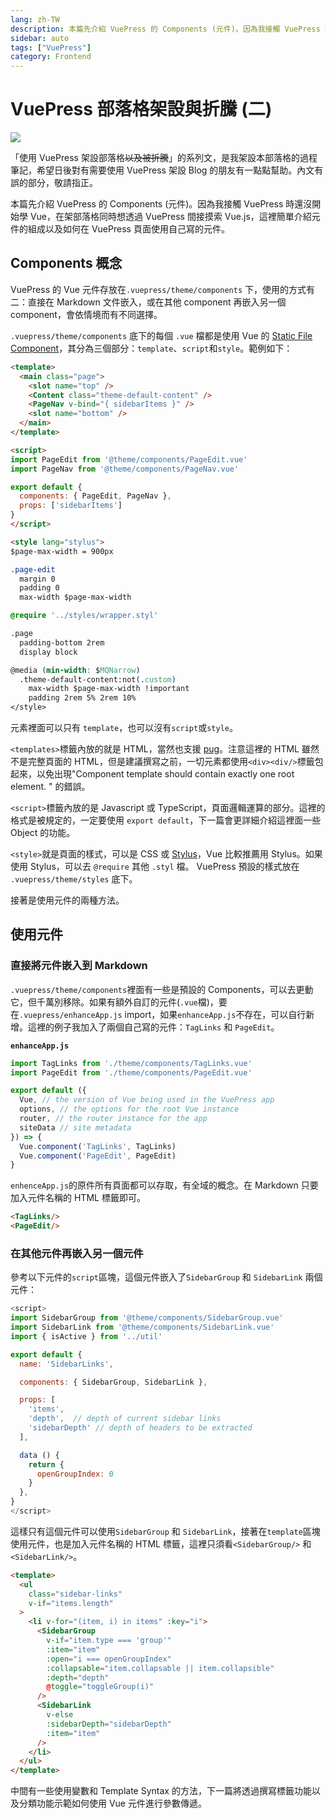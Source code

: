 ```yaml
---
lang: zh-TW
description: 本篇先介紹 VuePress 的 Components (元件)。因為我接觸 VuePress 時還沒開始學 Vue，在架部落格同時想透過 VuePress 間接摸索 Vue.js，這裡簡單介紹元件的組成以及如何在 VuePress 頁面使用自己寫的元件。
sidebar: auto
tags: ["VuePress"]
category: Frontend
---
```

# VuePress 部落格架設與折騰 (二)
<PageEdit/>
<div><TagLinks/></div>

![](https://vuepress.vuejs.org/hero.png)

「使用 VuePress 架設部落格~~以及被折騰~~」的系列文，是我架設本部落格的過程筆記，希望日後對有需要使用 VuePress 架設 Blog 的朋友有一點點幫助。內文有誤的部分，敬請指正。

本篇先介紹 VuePress 的 Components (元件)。因為我接觸 VuePress 時還沒開始學 Vue，在架部落格同時想透過 VuePress 間接摸索 Vue.js，這裡簡單介紹元件的組成以及如何在 VuePress 頁面使用自己寫的元件。

## Components 概念

VuePress 的 Vue 元件存放在`.vuepress/theme/components` 下，使用的方式有二：直接在 Markdown 文件嵌入，或在其他 component 再嵌入另一個 component，會依情境而有不同選擇。

`.vuepress/theme/components` 底下的每個 `.vue` 檔都是使用 Vue 的 [Static File Component](https://vuejs.org/v2/guide/single-file-components.html)，其分為三個部分：`template`、`script`和`style`。範例如下：
```html
<template>
  <main class="page">
    <slot name="top" />
    <Content class="theme-default-content" />
    <PageNav v-bind="{ sidebarItems }" />
    <slot name="bottom" />
  </main>
</template>

<script>
import PageEdit from '@theme/components/PageEdit.vue'
import PageNav from '@theme/components/PageNav.vue'

export default {
  components: { PageEdit, PageNav },
  props: ['sidebarItems']
}
</script>

<style lang="stylus">
$page-max-width = 900px

.page-edit 
  margin 0
  padding 0
  max-width $page-max-width

@require '../styles/wrapper.styl'

.page
  padding-bottom 2rem
  display block

@media (min-width: $MQNarrow)
  .theme-default-content:not(.custom)
    max-width $page-max-width !important
    padding 2rem 5% 2rem 10%
</style>
```
元素裡面可以只有 `template`，也可以沒有`script`或`style`。

`<templates>`標籤內放的就是 HTML，當然也支援 [pug](https://pugjs.org/api/getting-started.html)。注意這裡的 HTML 雖然不是完整頁面的 HTML，但是建議撰寫之前，一切元素都使用`<div><div/>`標籤包起來，以免出現"Component template should contain exactly one root element. " 的錯誤。

`<script>`標籤內放的是 Javascript 或 TypeScript，頁面邏輯運算的部分。這裡的格式是被規定的，一定要使用 `export default`，下一篇會更詳細介紹這裡面一些 Object 的功能。

`<style>`就是頁面的樣式，可以是 CSS 或 [Stylus](http://stylus-lang.com/)，Vue 比較推薦用 Stylus。如果使用 Stylus，可以去 `@require` 其他 `.styl` 檔。 VuePress 預設的樣式放在 `.vuepress/theme/styles` 底下。

接著是使用元件的兩種方法。

## 使用元件

### 直接將元件嵌入到 Markdown

`.vuepress/theme/components`裡面有一些是預設的 Components，可以去更動它，但千萬別移除。如果有額外自訂的元件(`.vue`檔)，要在`.vuepress/enhanceApp.js` import，如果`enhanceApp.js`不存在，可以自行新增。這裡的例子我加入了兩個自己寫的元件：`TagLinks` 和 `PageEdit`。

**`enhanceApp.js`**
```js
import TagLinks from './theme/components/TagLinks.vue'
import PageEdit from './theme/components/PageEdit.vue'

export default ({
  Vue, // the version of Vue being used in the VuePress app
  options, // the options for the root Vue instance
  router, // the router instance for the app
  siteData // site metadata
}) => {
  Vue.component('TagLinks', TagLinks)
  Vue.component('PageEdit', PageEdit)
}
```

`enhenceApp.js`的原件所有頁面都可以存取，有全域的概念。在 Markdown 只要加入元件名稱的 HTML 標籤即可。
```markdown
<TagLinks/>
<PageEdit/>
```

### 在其他元件再嵌入另一個元件

參考以下元件的`script`區塊，這個元件嵌入了`SidebarGroup` 和 `SidebarLink` 兩個元件：

```js
<script>
import SidebarGroup from '@theme/components/SidebarGroup.vue'
import SidebarLink from '@theme/components/SidebarLink.vue'
import { isActive } from '../util'

export default {
  name: 'SidebarLinks',

  components: { SidebarGroup, SidebarLink },

  props: [
    'items',
    'depth',  // depth of current sidebar links
    'sidebarDepth' // depth of headers to be extracted
  ],

  data () {
    return {
      openGroupIndex: 0
    }
  },
}
</script>
```

這樣只有這個元件可以使用`SidebarGroup` 和 `SidebarLink`，接著在`template`區塊使用元件，也是加入元件名稱的 HTML 標籤，這裡只須看`<SidebarGroup/>` 和 `<SidebarLink/>`。
```html
<template>
  <ul
    class="sidebar-links"
    v-if="items.length"
  >
    <li v-for="(item, i) in items" :key="i">
      <SidebarGroup
        v-if="item.type === 'group'"
        :item="item"
        :open="i === openGroupIndex"
        :collapsable="item.collapsable || item.collapsible"
        :depth="depth"
        @toggle="toggleGroup(i)"
      />
      <SidebarLink
        v-else
        :sidebarDepth="sidebarDepth"
        :item="item"
      />
    </li>
  </ul>
</template>
```

中間有一些使用變數和 Template Syntax 的方法，下一篇將透過撰寫標籤功能以及分類功能示範如何使用 Vue 元件進行參數傳遞。

<Disqus/>